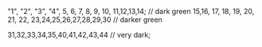 "1", "2", "3", "4", 5, 6, 7, 8, 9, 10, 11,12,13,14; // dark green
15,16, 17, 18, 19, 20, 21, 22, 23,24,25,26,27,28,29,30 // darker green

31,32,33,34,35,40,41,42,43,44 // very dark;
